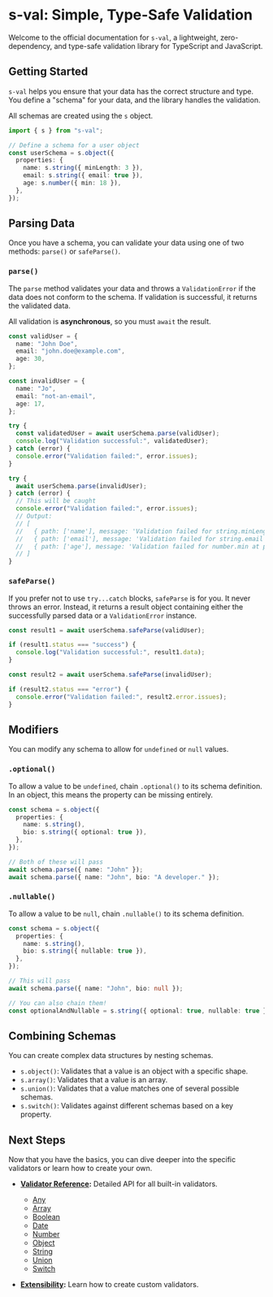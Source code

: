 # s-val: Simple, Type-Safe Validation

Welcome to the official documentation for `s-val`, a lightweight, zero-dependency, and type-safe validation library for TypeScript and JavaScript.

## Getting Started

`s-val` helps you ensure that your data has the correct structure and type. You define a "schema" for your data, and the library handles the validation.

All schemas are created using the `s` object.

```typescript
import { s } from "s-val";

// Define a schema for a user object
const userSchema = s.object({
  properties: {
    name: s.string({ minLength: 3 }),
    email: s.string({ email: true }),
    age: s.number({ min: 18 }),
  },
});
```

## Parsing Data

Once you have a schema, you can validate your data using one of two methods: `parse()` or `safeParse()`.

### `parse()`

The `parse` method validates your data and throws a `ValidationError` if the data does not conform to the schema. If validation is successful, it returns the validated data.

All validation is **asynchronous**, so you must `await` the result.

```typescript
const validUser = {
  name: "John Doe",
  email: "john.doe@example.com",
  age: 30,
};

const invalidUser = {
  name: "Jo",
  email: "not-an-email",
  age: 17,
};

try {
  const validatedUser = await userSchema.parse(validUser);
  console.log("Validation successful:", validatedUser);
} catch (error) {
  console.error("Validation failed:", error.issues);
}

try {
  await userSchema.parse(invalidUser);
} catch (error) {
  // This will be caught
  console.error("Validation failed:", error.issues);
  // Output:
  // [
  //   { path: ['name'], message: 'Validation failed for string.minLength at path \'name\'' },
  //   { path: ['email'], message: 'Validation failed for string.email at path \'email\'' },
  //   { path: ['age'], message: 'Validation failed for number.min at path \'age\'' }
  // ]
}
```

### `safeParse()`

If you prefer not to use `try...catch` blocks, `safeParse` is for you. It never throws an error. Instead, it returns a result object containing either the successfully parsed data or a `ValidationError` instance.

```typescript
const result1 = await userSchema.safeParse(validUser);

if (result1.status === "success") {
  console.log("Validation successful:", result1.data);
}

const result2 = await userSchema.safeParse(invalidUser);

if (result2.status === "error") {
  console.error("Validation failed:", result2.error.issues);
}
```

## Modifiers

You can modify any schema to allow for `undefined` or `null` values.

### `.optional()`

To allow a value to be `undefined`, chain `.optional()` to its schema definition. In an object, this means the property can be missing entirely.

```typescript
const schema = s.object({
  properties: {
    name: s.string(),
    bio: s.string({ optional: true }),
  },
});

// Both of these will pass
await schema.parse({ name: "John" });
await schema.parse({ name: "John", bio: "A developer." });
```

### `.nullable()`

To allow a value to be `null`, chain `.nullable()` to its schema definition.

```typescript
const schema = s.object({
  properties: {
    name: s.string(),
    bio: s.string({ nullable: true }),
  },
});

// This will pass
await schema.parse({ name: "John", bio: null });

// You can also chain them!
const optionalAndNullable = s.string({ optional: true, nullable: true });
```

## Combining Schemas

You can create complex data structures by nesting schemas.

- `s.object()`: Validates that a value is an object with a specific shape.
- `s.array()`: Validates that a value is an array.
- `s.union()`: Validates that a value matches one of several possible schemas.
- `s.switch()`: Validates against different schemas based on a key property.

## Next Steps

Now that you have the basics, you can dive deeper into the specific validators or learn how to create your own.

- **[Validator Reference](./validators/index.md):** Detailed API for all built-in validators.

  - [Any](./validators/any.md)
  - [Array](./validators/array.md)
  - [Boolean](./validators/boolean.md)
  - [Date](./validators/date.md)
  - [Number](./validators/number.md)
  - [Object](./validators/object.md)
  - [String](./validators/string.md)
  - [Union](./validators/union.md)
  - [Switch](./validators/switch.md)

- **[Extensibility](./extensibility.md):** Learn how to create custom validators.
